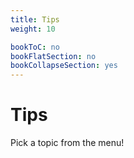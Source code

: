 ```yaml
---
title: Tips
weight: 10

bookToC: no
bookFlatSection: no
bookCollapseSection: yes
---
```


# Tips

Pick a topic from the menu!
